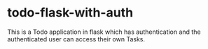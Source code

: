 # todo-flask-with-auth

This is a Todo application in flask which has authentication and the authenticated user can access their own Tasks.
